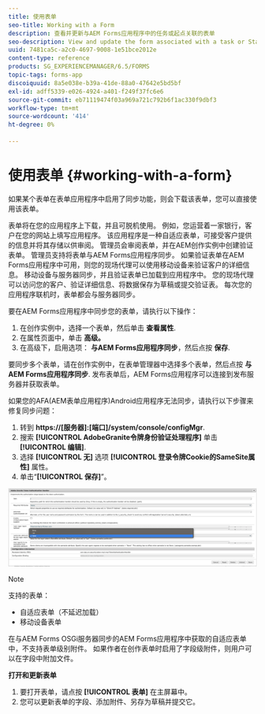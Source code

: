```yaml
---
title: 使用表单
seo-title: Working with a Form
description: 查看并更新与AEM Forms应用程序中的任务或起点关联的表单
seo-description: View and update the form associated with a task or Startpoint in the AEM Forms app
uuid: 7481ca5c-a2c0-4697-9008-1e51bce2012e
content-type: reference
products: SG_EXPERIENCEMANAGER/6.5/FORMS
topic-tags: forms-app
discoiquuid: 8a5e038e-b39a-41de-88a0-47642e5bd5bf
exl-id: adff5339-e026-4924-a401-f249f37fc6e6
source-git-commit: eb71119474f03a969a721c792b6f1ac330f9dbf3
workflow-type: tm+mt
source-wordcount: '414'
ht-degree: 0%

---
```


# 使用表单 {#working-with-a-form}

如果某个表单在表单应用程序中启用了同步功能，则会下载该表单，您可以直接使用该表单。

表单将在您的应用程序上下载，并且可脱机使用。 例如，您运营着一家银行，客户在您的网站上填写应用程序。 该应用程序是一种自适应表单，可接受客户提供的信息并将其存储以供审阅。 管理员会审阅表单，并在AEM创作实例中创建验证表单。 管理员支持将表单与AEM Forms应用程序同步。 如果验证表单在AEM Forms应用程序中可用，则您的现场代理可以使用移动设备来验证客户的详细信息。 移动设备与服务器同步，并且验证表单已加载到应用程序中。 您的现场代理可以访问您的客户、验证详细信息、将数据保存为草稿或提交验证表。 每次您的应用程序联机时，表单都会与服务器同步。

要在AEM Forms应用程序中同步您的表单，请执行以下操作：

1. 在创作实例中，选择一个表单，然后单击 **查看属性**.
1. 在属性页面中，单击 **高级。**
1. 在高级下，启用选项： **与AEM Forms应用程序同步**，然后点按 **保存**.

要同步多个表单，请在创作实例中，在表单管理器中选择多个表单，然后点按 **与AEM Forms应用程序同步**. 发布表单后，AEM Forms应用程序可以连接到发布服务器并获取表单。

如果您的AFA(AEM表单应用程序)Android应用程序无法同步，请执行以下步骤来修复同步问题：

1. 转到 **https://[服务器]:[端口]/system/console/configMgr**.
1. 搜索 **[!UICONTROL AdobeGranite令牌身份验证处理程序]** 单击 **[!UICONTROL 编辑]**.
1. 选择 **[!UICONTROL 无]** 选项 **[!UICONTROL 登录令牌Cookie的SameSite属性]** 属性。
1. 单击“**[!UICONTROL 保存]**”。

![与AFA Android应用程序同步图像](/help/forms/using/assets/afaandroid.png)

>[!NOTE]
>
>支持的表单：
>
>* 自适应表单（不延迟加载）
>* 移动设备表单
>
>在与AEM Forms OSGi服务器同步的AEM Forms应用程序中获取的自适应表单中，不支持表单级别附件。 如果作者在创作表单时启用了字段级附件，则用户可以在字段中附加文件。


**打开和更新表单**

1. 要打开表单，请点按 **[!UICONTROL 表单]** 在主屏幕中。
1. 您可以更新表单的字段、添加附件、另存为草稿并提交它。
